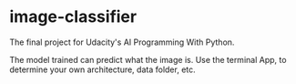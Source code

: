 # image-classifier

The final project for Udacity's AI Programming With Python. 

The model trained can predict what the image is. 
Use the terminal App, to determine your own architecture, data folder, etc.
